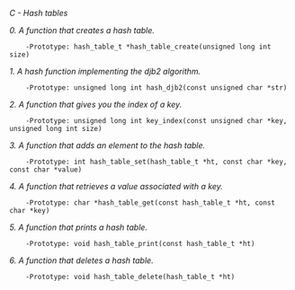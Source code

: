 *C - Hash tables*

*0. A function that creates a hash table.*

        -Prototype: hash_table_t *hash_table_create(unsigned long int size)

*1. A hash function implementing the djb2 algorithm.*

        -Prototype: unsigned long int hash_djb2(const unsigned char *str)

*2. A function that gives you the index of a key.*

        -Prototype: unsigned long int key_index(const unsigned char *key, unsigned long int size)

*3. A function that adds an element to the hash table.*

        -Prototype: int hash_table_set(hash_table_t *ht, const char *key, const char *value)

*4. A function that retrieves a value associated with a key.*

        -Prototype: char *hash_table_get(const hash_table_t *ht, const char *key)

*5. A function that prints a hash table.*

        -Prototype: void hash_table_print(const hash_table_t *ht)

*6. A function that deletes a hash table.*

        -Prototype: void hash_table_delete(hash_table_t *ht)
